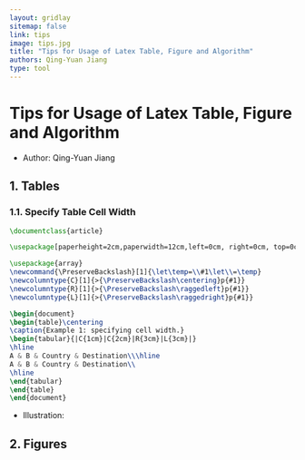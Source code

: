```yaml
---
layout: gridlay
sitemap: false
link: tips
image: tips.jpg
title: "Tips for Usage of Latex Table, Figure and Algorithm"
authors: Qing-Yuan Jiang
type: tool
---
```


# Tips for Usage of Latex Table, Figure and Algorithm

* Author: Qing-Yuan Jiang

<!-- This article provides examples of using [Latex](#latex) and [Python](#python) to create illustrations for academic research papers. -->

## 1. Tables <a name="table"></a>

### 1.1. Specify Table Cell Width

```latex
\documentclass{article}

\usepackage[paperheight=2cm,paperwidth=12cm,left=0cm, right=0cm, top=0cm, bottom=0cm]{geometry}

\usepackage{array}
\newcommand{\PreserveBackslash}[1]{\let\temp=\\#1\let\\=\temp}
\newcolumntype{C}[1]{>{\PreserveBackslash\centering}p{#1}}
\newcolumntype{R}[1]{>{\PreserveBackslash\raggedleft}p{#1}}
\newcolumntype{L}[1]{>{\PreserveBackslash\raggedright}p{#1}}

\begin{document}
\begin{table}\centering
\caption{Example 1: specifying cell width.}
\begin{tabular}{|C{1cm}|C{2cm}|R{3cm}|L{3cm}|}
\hline
A & B & Country & Destination\\\hline
A & B & Country & Destination\\
\hline
\end{tabular}
\end{table}
\end{document}
```

* Illustration:
<object data="{{ site.url }}{{ site.baseurl }}/notes/tips/tab1.pdf#view=FitH" width="100%" height="200" type="application/pdf"></object>

## 2. Figures <a name="figure"></a>

